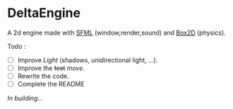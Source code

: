 # DeltaEngine
A 2d engine made with [SFML](https://www.sfml-dev.org/) (window,render,sound) and [Box2D](https://box2d.org/) (physics).

Todo :
- [ ] Improve *Light* (shadows, unidirectional light, ...).
- [ ] Improve the ~~test~~ *move*.
- [ ] Rewrite the code.
- [ ] Complete the README

*In building...*
